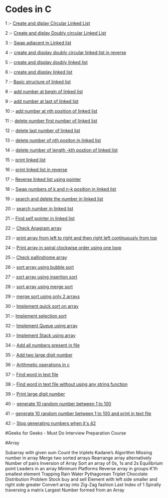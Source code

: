# Codes in C

1 :- <a href="https://github.com/Kunalkshrivastava/Codes/blob/master/Linked%20List/cll.c">Create and diplay Circular Linked List</a>

2 :- <a href="https://github.com/Kunalkshrivastava/Codes/blob/master/Linked%20List/dcll.c">Create and diplay Doubly circular Linked List</a>

3 :- <a href="https://github.com/Kunalkshrivastava/Codes/blob/master/Linked%20List/llswapadjacent.c">Swap adjacent in Linked list</a>

4 :- <a href="https://github.com/Kunalkshrivastava/Codes/blob/master/Linked%20List/dcllreverse.c">create and display doubly circular linked list in reverse</a>

5 :- <a href="https://github.com/Kunalkshrivastava/Codes/blob/master/Linked%20List/dll.c">create and display doubly linked list</a>

6 :- <a href="https://github.com/Kunalkshrivastava/Codes/blob/master/Linked%20List/linkedlist.c">create and display linked list</a>

7 :- <a href="https://github.com/Kunalkshrivastava/Codes/blob/master/Linked%20List/ll1.c">Basic structure of linked list</a>

8 :- <a href="https://github.com/Kunalkshrivastava/Codes/blob/master/Linked%20List/lladdatbegin.c">add number at begin of linked list</a>

9 :- <a href="https://github.com/Kunalkshrivastava/Codes/blob/master/Linked%20List/lladdatlast.c">add number at last of linked list</a>

10 :- <a href="https://github.com/Kunalkshrivastava/Codes/blob/master/Linked%20List/lladdatn.c">add number at nth position of linked list</a>

11 :- <a href="https://github.com/Kunalkshrivastava/Codes/blob/master/Linked%20List/lldeletefirst.c">delete number first number of linked list</a>

12 :- <a href="https://github.com/Kunalkshrivastava/Codes/blob/master/Linked%20List/lldeletelast.c">delete last number of linked list</a>

13 :- <a href="https://github.com/Kunalkshrivastava/Codes/blob/master/Linked%20List/lldeleten.c">delete number of nth positon in linked list</a>

14 :- <a href="https://github.com/Kunalkshrivastava/Codes/blob/master/Linked%20List/llkfromlast.c">delete number of length -kth postion of linked list</a>

15 :- <a href="https://github.com/Kunalkshrivastava/Codes/blob/master/Linked%20List/llprint.c">print linked list</a>

16 :- <a href="https://github.com/Kunalkshrivastava/Codes/blob/master/Linked%20List/llreverse.c">print linked list in reverse</a>

17 :- <a href="https://github.com/Kunalkshrivastava/Codes/blob/master/Linked%20List/llreversewithpointer.c">Reverse linked list using pointer</a>

18 :- <a href="https://github.com/Kunalkshrivastava/Codes/blob/master/Linked%20List/llswapk.c">Swap numbers of k and n-k position in linked list</a>

19 :- <a href="https://github.com/Kunalkshrivastava/Codes/blob/master/Linked%20List/llsearchndel.c">search and delete the number in linked list</a>

20 :- <a href="https://github.com/Kunalkshrivastava/Codes/blob/master/Linked%20List/llsearchno.c">search number in linked list</a>

21 :- <a href="https://github.com/Kunalkshrivastava/Codes/blob/master/Linked%20List/llselfpointer.c">Find self pointer in linked list</a>

22 :- <a href="https://github.com/Kunalkshrivastava/Codes/blob/master/Array/anagram.c">Check Anagram array</a>

23 :- <a href="https://github.com/Kunalkshrivastava/Codes/blob/master/Array/arraylrrl.c">print array from left to right and then right left continuously from top</a>

24 :- <a href="https://github.com/Kunalkshrivastava/Codes/blob/master/Array/arrayspiral.c">Print array in spiral clockwise order using one loop</a>

25 :- <a href="https://github.com/Kunalkshrivastava/Codes/blob/master/Array/pallindrome.c">Check pallindrome array</a>

26 :- <a href="https://github.com/Kunalkshrivastava/Codes/blob/master/Sorting/bubblesort.c">sort array using bubble sort</a>

27 :- <a href="https://github.com/Kunalkshrivastava/Codes/blob/master/Sorting/insertionsort.c">sort array using insertion sort</a>

28 :- <a href="https://github.com/Kunalkshrivastava/Codes/blob/master/Sorting/mergesort.c">sort array using merge sort</a>

29 :- <a href="https://github.com/Kunalkshrivastava/Codes/blob/master/Sorting/mergesort1.c">merge sort using only 2 arrays</a>

30 :- <a href="https://github.com/Kunalkshrivastava/Codes/blob/master/Sorting/quicksort.c">Implement quick sort on array</a>

31 :- <a href="https://github.com/Kunalkshrivastava/Codes/blob/master/Sorting/selectionsort.c">Implement selection sort</a>

32 :- <a href="https://github.com/Kunalkshrivastava/Codes/blob/master/Stack%20and%20Queue/queuearray.c">Implement Queue using array</a>

33 :- <a href="https://github.com/Kunalkshrivastava/Codes/blob/master/Stack%20and%20Queue/stackarray.c">Implement Stack using array</a>

34 :- <a href="https://github.com/Kunalkshrivastava/Codes/blob/master/number%20string%20file/addallno.c">Add all numbers present in file</a>

35 :- <a href="https://github.com/Kunalkshrivastava/Codes/blob/master/number%20string%20file/addtwolargeno.c">Add two large digit number</a>

36 :- <a href="https://github.com/Kunalkshrivastava/Codes/blob/master/number%20string%20file/arithmetic.c">Arithmetic operations in c</a>

37 :- <a href="https://github.com/Kunalkshrivastava/Codes/blob/master/number%20string%20file/findword.c">Find word in text file</a>

38 :- <a href="https://github.com/Kunalkshrivastava/Codes/blob/master/number%20string%20file/findword2.c">Find word in text file without using any string function</a>

39 :- <a href="https://github.com/Kunalkshrivastava/Codes/blob/master/number%20string%20file/largeno.c">Print large digit number</a>


40 :- <a href="https://github.com/Kunalkshrivastava/Codes/blob/master/number%20string%20file/random.c">generate 10 random number between 1 to 100</a>

41 :- <a href="https://github.com/Kunalkshrivastava/Codes/blob/master/number%20string%20file/randominfile.c">generate 10 random number between 1 to 100 and print in text file</a>

42 :- <a href="https://github.com/Kunalkshrivastava/Codes/blob/master/number%20string%20file/stopon42.c">Stop generating numbers when it's 42</a>

#Geeks for Geeks - Must Do Interview Preparation Course

#Array

Subarray with given sum
Count the triplets
Kadane’s Algorithm
Missing number in array
Merge two sorted arrays
Rearrange array alternatively
Number of pairs
Inversion of Array
Sort an array of 0s, 1s and 2s
Equilibrium point
Leaders in an array
Minimum Platforms
Reverse array in groups
K’th smallest element
Trapping Rain Water
Pythagorean Triplet
Chocolate Distribution Problem
Stock buy and sell
Element with left side smaller and right side greater
Convert array into Zig-Zag fashion
Last Index of 1
Spirally traversing a matrix
Largest Number formed from an Array
